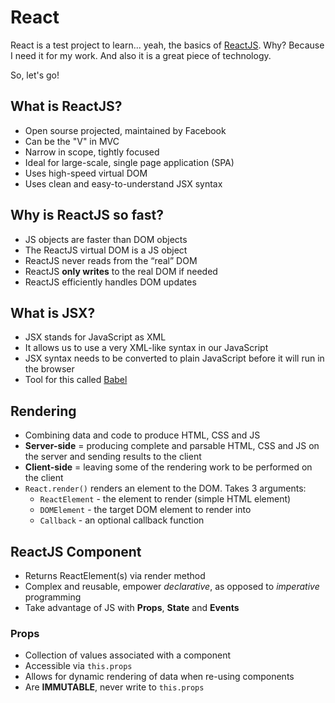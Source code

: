 # React

React is a test project to learn... yeah, the basics of [ReactJS](https://facebook.github.io/react/).
Why? Because I need it for my work. And also it is a great piece of technology.

So, let's go!

## What is ReactJS?

- Open sourse projected, maintained by Facebook
- Can be the "V" in MVC
- Narrow in scope, tightly focused
- Ideal for large-scale, single page application (SPA)
- Uses high-speed virtual DOM
- Uses clean and easy-to-understand JSX syntax

## Why is ReactJS so fast?

- JS objects are faster than DOM objects
- The ReactJS virtual DOM is a JS object
- ReactJS never reads from the “real” DOM
- ReactJS **only writes** to the real DOM if needed
- ReactJS efficiently handles DOM updates

## What is JSX?

- JSX stands for JavaScript as XML
- It allows us to use a very XML-like syntax in our JavaScript
- JSX syntax needs to be converted to plain JavaScript before it will run in the browser
- Tool for this called [Babel](https://babeljs.io)

## Rendering

- Combining data and code to produce HTML, CSS and JS
- **Server-side** = producing complete and parsable HTML, CSS and JS on the server and sending results to the client
- **Client-side** = leaving some of the rendering work to be performed on the client
- `React.render()` renders an element to the DOM. Takes 3 arguments:
  - `ReactElement` - the element to render (simple HTML element)
  - `DOMElement` - the target DOM element to render into
  - `Callback` - an optional callback function

## ReactJS Component 

- Returns ReactElement(s) via render method
- Complex and reusable, empower *declarative*, as opposed to *imperative* programming
- Take advantage of JS with **Props**, **State** and **Events**

### Props

- Collection of values associated with a component
- Accessible via `this.props`
- Allows for dynamic rendering of data when re-using components
- Are **IMMUTABLE**, never write to `this.props`

